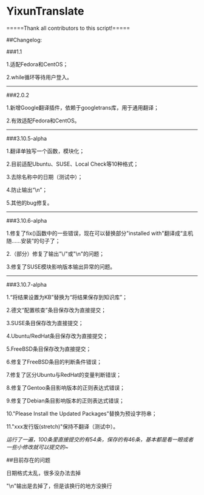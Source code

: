 # YixunTranslate

=====Thank all contributors to this script!=====

##Changelog:

###1.1

1.适配Fedora和CentOS；

2.while循环等待用户登入。

---

###2.0.2

1.新增Google翻译插件，依赖于googletrans库，用于通用翻译；

2.有效适配Fedora和CentOS。

---

###3.10.5-alpha

1.翻译单独写一个函数，模块化；

2.目前适配Ubuntu、SUSE、Local Check等10种格式；

3.去除名称中的日期（测试中）；

4.防止输出“\n”；

5.其他的bug修复。

---

###3.10.6-alpha

1.修复了fix()函数中的一些错误，现在可以替换部分"installed with"翻译成“主机随……安装”的句子了；

2.（部分）修复了输出"\\/"或"\n"的问题；

3.修复了SUSE模块影响版本输出异常的问题。

---

###3.10.7-alpha

1.“将结果设置为KB”替换为“将结果保存到知识库”；

2.德文“配置核查”条目保存改为直接提交；

3.SUSE条目保存改为直接提交；

4.Ubuntu/RedHat条目保存改为直接提交；

5.FreeBSD条目保存改为直接提交；

6.修复了FreeBSD条目的判断条件错误；

7.修复了区分Ubuntu与RedHat的变量判断错误；

8.修复了Gentoo条目影响版本的正则表达式错误；

9.修复了Debian条目影响版本的正则表达式错误；

10."Please Install the Updated Packages"替换为预设字符串；

11."xxx发行版(stretch)"保持不翻译（测试中）。

*运行了一遍，100条里直接提交的有54条，保存的有46条，基本都是看一眼或者一些小修改就可以提交的~*



##目前存在的问题

日期格式太乱，很多没办法去掉

"\n"输出是去掉了，但是该换行的地方没换行
